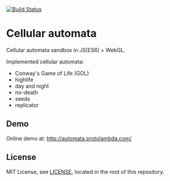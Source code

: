 [![Build Status](https://travis-ci.org/protolambda/automata.svg?branch=master)](https://travis-ci.org/protolambda/automata)

# Cellular automata

Cellular automata sandbox in JS(ES6) + WebGL.

Implemented cellular automata:
- Conway's Game of Life (GOL)
- highlife
- day and night
- no-death
- seeds
- replicator


## Demo

Online demo at: http://automata.protolambda.com/


## License

MIT License, see [LICENSE](LICENSE), located in the root of this repository.
